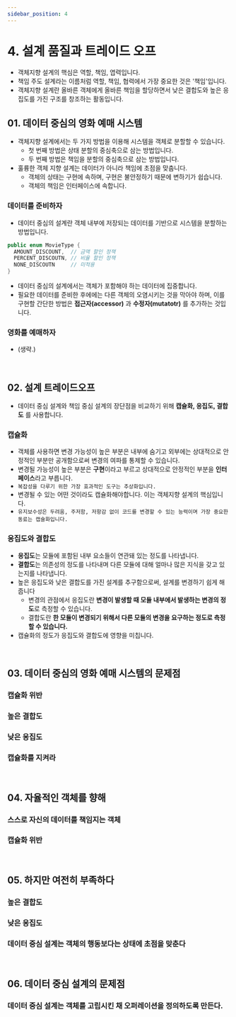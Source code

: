 ```yaml
---
sidebar_position: 4
---
```


# 4. 설계 품질과 트레이드 오프

- 객체지향 설계의 핵심은 역할, 책임, 엽력입니다.
- 책임 주도 설계라는 이름처럼 역할, 책임, 협력에서 가장 중요한 것은 '책임'입니다.
- 객체지향 설계란 올바른 객체에게 올바른 책임을 할당하면서 낮은 결합도와 높은 응집도를 가진 구조를 창조하는 활동입니다.

## 01. 데이터 중심의 영화 예매 시스템

- 객체지향 설계에서는 두 가지 방법을 이용해 시스템을 객체로 분할할 수 있습니다.
  - 첫 번째 방법은 상태 분할의 중심축으로 삼는 방법입니다.
  - 두 번째 방법은 책임을 분할의 중심축으로 삼는 방법입니다.
- 훌륭한 객체 지향 설계는 데이터가 아니라 책임에 초점을 맞춥니다.
  - 객체의 상태는 구현에 속하며, 구현은 불안정하기 때문에 변하기가 쉽습니다.
  - 객체의 책임은 인터페이스에 속합니다.

### 데이터를 준비하자

- 데이터 중심의 설계란 객체 내부에 저장되는 데이터를 기반으로 시스템을 분할하는 방법입니다.

```java
public enum MovieType {
  AMOUNT_DISCOUNT,  // 금액 할인 정책
  PERCENT_DISCOUTN, // 비율 할인 정책
  NONE_DISCOUTN     // 미적용
}
```

- 데이터 중심의 설계에서는 객체가 포함해야 하는 데이터에 집중합니다.
- 필요한 데이터를 준비한 후에에는 다른 객체의 오염시키는 것을 막아야 하며, 이를 구현할 간단한 방법은 **접근자(accessor)** 과 **수정자(mutatotr)** 를 추가하는 것입니다.

### 영화를 예매하자

- (생략.)

<br/>

## 02. 설계 트레이드오프

- 데이터 중심 설계와 책임 중심 설계의 장단점을 비교하기 위해 **캡슐화, 응집도, 결합도** 를 사용합니다.

### 캡슐화

- 객체를 사용하면 변경 가능성이 높은 부분은 내부에 숨기고 외부에는 상대적으로 안정적인 부분만 공개함으로써 변경의 여파를 통제할 수 있습니다.
- 변경될 가능성이 높은 부분은 **구현**이라고 부르고 상대적으로 안정적인 부분을 **인터페이스**라고 부릅니다.
- `복잡성을 다루기 위한 가장 효과적인 도구는 추상화입니다.`
- 변경될 수 있는 어떤 것이라도 캡슐화해야합니다. 이는 객체지향 설계의 핵심입니다.
- `유지보수성은 두려움, 주저함, 저항감 없이 코드를 변경할 수 있는 능력이며 가장 중요한 동료는 캡슐화입니다.`

### 응집도와 결합도

- **응집도**는 모듈에 포함된 내부 요소들이 연관돼 있는 정도를 나타냅니다.
- **결합도**는 의존성의 정도를 나타내며 다른 모듈에 대해 얼마나 많은 지식을 갖고 있는지를 나타냅니다.
- 높은 응집도와 낮은 결합도를 가진 설계를 추구함으로써, 설계를 변경하기 쉽게 해줍니다
  - 변경의 관점에서 응집도란 **변경이 발생할 때 모듈 내부에서 발생하는 변경의 정도**로 측정할 수 있습니다.
  - 결합도란 **한 모듈이 변경되기 위해서 다른 모듈의 변경을 요구하는 정도로 측정할 수 있습니다.**
- 캡슐화의 정도가 응집도와 결합도에 영향을 미칩니다.

<br/>

## 03. 데이터 중심의 영화 예매 시스템의 문제점

### 캡슐화 위반

### 높은 결합도

### 낮은 응집도

### 캡슐화를 지켜라

<br/>

## 04. 자율적인 객체를 향해

### 스스로 자신의 데이터를 책임지는 객체

### 캡슐화 위반

<br/>

## 05. 하지만 여전히 부족하다

### 높은 결합도

### 낮은 응집도

### 데이터 중심 설계는 객체의 행동보다는 상태에 초점을 맞춘다

<br/>

## 06. 데이터 중심 설계의 문제점

### 데이터 중심 설계는 객체를 고립시킨 채 오퍼레이션을 정의하도록 만든다.